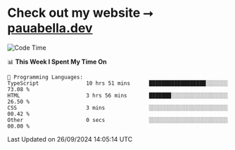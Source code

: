 # Check out my website ⭢ [pauabella.dev](https://pauabella.dev)

<!--START_SECTION:waka-->
![Code Time](http://img.shields.io/badge/Code%20Time-3%2C751%20hrs%205%20mins-blue)

📊 **This Week I Spent My Time On** 

```text
💬 Programming Languages: 
TypeScript               10 hrs 51 mins      ██████████████████░░░░░░░   73.08 % 
HTML                     3 hrs 56 mins       ███████░░░░░░░░░░░░░░░░░░   26.50 % 
CSS                      3 mins              ░░░░░░░░░░░░░░░░░░░░░░░░░   00.42 % 
Other                    0 secs              ░░░░░░░░░░░░░░░░░░░░░░░░░   00.00 % 
```


 Last Updated on 26/09/2024 14:05:14 UTC
<!--END_SECTION:waka-->
